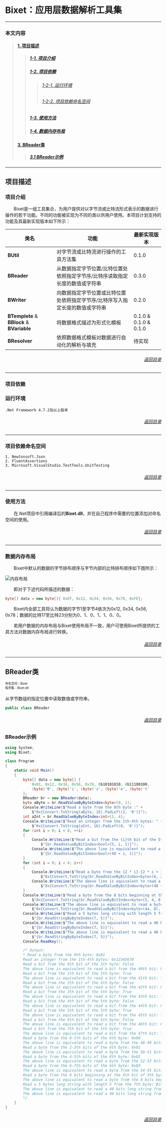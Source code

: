 # Bixet：应用层数据解析工具集
---
### 本文内容
>#### [1. 项目描述](#项目描述)
>>##### [1-1. 项目介绍](#项目介绍)
>>##### [1-2. 项目依赖](#项目依赖)
>>>###### [1-2-1. 运行环境](#运行环境)
>>>###### [1-2-2. 项目依赖命名空间](#项目依赖命名空间)
>>##### [1-3. 使用方法](#使用方法)
>>##### [1-4. 数据内存布局](#数据内存布局)
>#### [3. BReader类](#BReader类)
>>##### [3.1 BReader示例](#BReader示例)

---
## 项目描述
### 项目介绍
&nbsp;&nbsp;&nbsp;&nbsp;&nbsp;&nbsp;&nbsp;Bixet是一组工具集合，为用户提供对以字节流或比特流形式表示的数据进行操作的若干功能。不同的功能被实现为不同的类以供用户使用。本项目计划支持的功能及其最新实现版本如下所示：

|类名|功能|最新实现版本|
|-|-|-|
|__BUtil__|对字节流或比特流进行操作的工具方法集|0.1.0|
|__BReader__|从数据指定字节位置/比特位置处依照指定字节序/比特序读取指定长度的数值或字符串|0.3.0|
|__BWriter__|向数据指定字节位置或比特位置处依照指定字节序/比特序写入指定长度的数值或字符串|0.2.0|
|__BTemplete__ & __BBlock__ & __BVariable__|将数据格式描述为形式化模板|0.1.0 & 0.1.0 & 0.1.0|
|__BResolver__|依照数据格式模板对数据进行自动化的解析与填充|待实现|
###### [<p align="right">返回目录</p>](#本文内容)
***
### 项目依赖
### 运行环境
    .Net Framework 4.7.2及以上版本
###### [<p align="right">返回目录</p>](#本文内容)
***
### 项目依赖命名空间

    1. Newtonsoft.Json
    2. FluentAssertions
    3. Microsoft.VisualStudio.TestTools.UnitTesting
###### [<p align="right">返回目录</p>](#本文内容)
***
### 使用方法
&nbsp;&nbsp;&nbsp;&nbsp;&nbsp;&nbsp;&nbsp;在.Net项目中引用编译后的**Bixet.dll**，并在自己程序中需要的位置添加对命名空间的使用。
###### [<p align="right">返回目录</p>](#本文内容)
***
### 数据内存布局
&nbsp;&nbsp;&nbsp;&nbsp;&nbsp;&nbsp;&nbsp;Bixet中默认的数据的字节排布顺序与字节内部的比特排布顺序如下图所示：

![内存布局](http://182.92.225.2:55555/MemoryLayout.png "内存布局")

&nbsp;&nbsp;&nbsp;&nbsp;&nbsp;&nbsp;&nbsp;即对于下述代码所描述的数据：
```C#
byte[] data = new byte[]{ 0xEF, 0x12, 0x34, 0x56, 0x78, 0xFE};
```
&nbsp;&nbsp;&nbsp;&nbsp;&nbsp;&nbsp;&nbsp;Bixet内全部工具将认为数据的字节1至字节4依次为0x12, 0x34, 0x56, 0x78；数据的比特17至比特23分别为0、1、0、1、1、0、0。

&nbsp;&nbsp;&nbsp;&nbsp;&nbsp;&nbsp;&nbsp;若用户数据的内存布局与Bixet使用布局不一致，用户可使用Bixet所提供的工具方法对数据内存布局进行转换。
###### [<p align="right">返回目录</p>](#本文内容)
***

## BReader类
<div style="font-size:70%">命名空间：Bixet</div>
<div style="font-size:70%">程序集：Bixet.dll</div>

<br/>
从字节数组的指定位置中读取数值或字符串。

```C#
public class BReader
```
###### [<p align="right">返回目录</p>](#本文内容)

### BReader示例
```C#
using System;
using Bixet;

class Program
{
    static void Main()
    {
        byte[] data = new byte[] { 
            0x01, 0x12, 0x34, 0x56, 0x78, 0b10101010, 0b11100100, 
            (byte)'B', (byte)'i', (byte)'x', (byte)'e', (byte)'t'
        };
        BReader br = new BReader(data);
        byte aByte = br.ReadValueByByteIndex<byte>(0, 1);
        Console.WriteLine($"Read a byte from the 0th byte :" +
            $"0x{Convert.ToString(aByte, 16).PadLeft(2, '0')}");
        int aInt = br.ReadValueByByteIndex<int>(1, 4);
        Console.WriteLine($"Read an integer from the 1th-4th bytes: " +
            $"0x{Convert.ToString(aInt, 16).PadLeft(8, '0')}");
        for (int i = 0; i < 8; ++i)
        {
            Console.WriteLine($"Read a bit from the {i}th bit of the 5th byte: " +
                $"{br.ReadValueByBitIndex<bool>(5, i, 1)}");
            Console.WriteLine($"The above line is equivalent to read a bit from the {40 + i}th bit: " +
                $"{br.ReadValueByBitIndex<bool>(40 + i, 1)}");
        }
        for (int i = 0; i < 4; i++)
        {
            Console.WriteLine($"Read a byte from the {2 * i}-{2 * i + 1}th bits of the 6th byte :" +
                $"0x{Convert.ToString(br.ReadValueByBitIndex<byte>(6, 2 * i, 2), 16).PadLeft(2, '0')}");
            Console.WriteLine($"The above line is equivalent to read a byte from the {48 + 2 * i}-{48 + 2 * i + 1} bits: " +
                $"0x{Convert.ToString(br.ReadValueByBitIndex<byte>(48 + 2 * i, 2), 16).PadLeft(2, '0')}");
        }
        Console.WriteLine($"Read a byte from the 8 bits beginning at the 4th bit of 5th byte: " +
            $"0x{Convert.ToString(br.ReadValueByBitIndex<byte>(5, 4, 8), 16).PadLeft(2, '0')}");
        Console.WriteLine($"The above line is equivalent to read a byte from the 8 bits beginning at the 44th bit: " +
            $"0x{Convert.ToString(br.ReadValueByBitIndex<byte>(44, 8), 16).PadLeft(2, '0')}");
        Console.WriteLine($"Read a 5 bytes long string with length 5 from the 7th byte :" +
            $"{br.ReadStringByByteIndex(7, 5)}");
        Console.WriteLine($"The above line is equivalent to read a 40 bits long string from the 0th bit of the 7th byte: " +
            $"{br.ReadStringByByteIndex(7, 5)}");
        Console.WriteLine($"The above line is equivalent to read a 40 bits long string from the 56th bit: " +
            $"{br.ReadStringByByteIndex(7, 5)}");
        Console.ReadKey();

        /* Output:
        * Read a byte from the 0th byte: 0x01
        Read an integer from the 1th-4th bytes: 0x12345678
        Read a bit from the 0th bit of the 5th byte: False
        The above line is equivalent to read a bit from the 40th bit: False
        Read a bit from the 1th bit of the 5th byte: True
        The above line is equivalent to read a bit from the 41th bit: True
        Read a bit from the 2th bit of the 5th byte: False
        The above line is equivalent to read a bit from the 42th bit: False
        Read a bit from the 3th bit of the 5th byte: True
        The above line is equivalent to read a bit from the 43th bit: True
        Read a bit from the 4th bit of the 5th byte: False
        The above line is equivalent to read a bit from the 44th bit: False
        Read a bit from the 5th bit of the 5th byte: True
        The above line is equivalent to read a bit from the 45th bit: True
        Read a bit from the 6th bit of the 5th byte: False
        The above line is equivalent to read a bit from the 46th bit: False
        Read a bit from the 7th bit of the 5th byte: True
        The above line is equivalent to read a bit from the 47th bit: True
        Read a byte from the 0-1th bits of the 6th byte: 0x00
        The above line is equivalent to read a byte from the 48-49 bits:  0x00
        Read a byte from the 2-3th bits of the 6th byte: 0x01
        The above line is equivalent to read a byte from the 50-51 bits:  0x01
        Read a byte from the 4-5th bits of the 6th byte: 0x02
        The above line is equivalent to read a byte from the 52-53 bits:  0x02
        Read a byte from the 6-7th bits of the 6th byte: 0x03
        The above line is equivalent to read a byte from the 54-55 bits:  0x03
        Read a byte from the 8 bits beginning at the 4th bit of 5th byte: 0x4a
        The above line is equivalent to read a byte from the 8 bits beginning at the 44th bit: 0x4a
        Read a 5 bytes long string with length 5 from the 7th byte: Bixet
        The above line is equivalent to read a 40 bits long string from the 0th bit of the 7th byte: Bixet
        The above line is equivalent to read a 40 bits long string from the 56th bit: Bixet
        */
    }
}
```
###### [<p align="right">返回目录</p>](#本文内容)